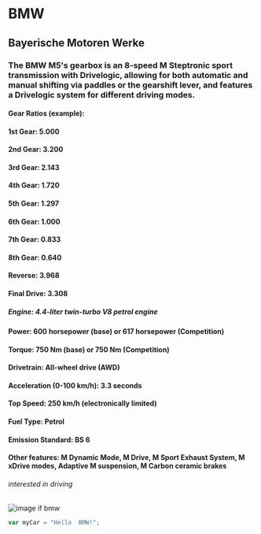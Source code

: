 # BMW
## Bayerische Motoren Werke 
### The BMW M5's gearbox is an 8-speed M Steptronic sport transmission with Drivelogic, allowing for both automatic and manual shifting via paddles or the gearshift lever, and features a Drivelogic system for different driving modes. 
#### Gear Ratios (example):
#### 1st Gear: 5.000
#### 2nd Gear: 3.200
#### 3rd Gear: 2.143
#### 4th Gear: 1.720
#### 5th Gear: 1.297
#### 6th Gear: 1.000
#### 7th Gear: 0.833
#### 8th Gear: 0.640
#### Reverse: 3.968
#### Final Drive: 3.308 
##### Engine: 4.4-liter twin-turbo V8 petrol engine
#### Power: 600 horsepower (base) or 617 horsepower (Competition)
#### Torque: 750 Nm (base) or 750 Nm (Competition)
#### Drivetrain: All-wheel drive (AWD)
#### Acceleration (0-100 km/h): 3.3 seconds
#### Top Speed: 250 km/h (electronically limited)
#### Fuel Type: Petrol
#### Emission Standard: BS 6
#### Other features: M Dynamic Mode, M Drive, M Sport Exhaust System, M xDrive modes, Adaptive M suspension, M Carbon ceramic brakes 
###### interested in driving 
![image if bmw](https://img.autocarindia.com/ExtraImages/20240425024456_BMW_i5_M60_xDrive_launched_rear.jpg?w=700&c=1)

``` javascript
var myCar = "Hello  BMW!";
```
